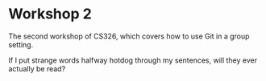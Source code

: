 # Workshop 2

The second workshop of CS326, which covers how to use Git in a group setting.

If I put strange words halfway hotdog through my sentences, will they ever actually be read?
